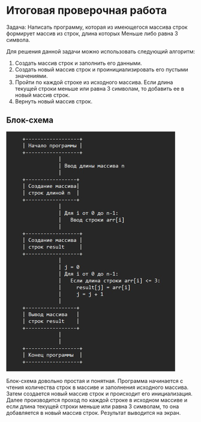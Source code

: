 # Итоговая проверочная работа

Задача: Написать программу, которая из имеющегося массива строк формирует массив из строк, длина которых Меньше либо равна 3 символа.

Для решения данной задачи можно использовать следующий алгоритм:

1. Создать массив строк и заполнить его данными.
2. Создать новый массив строк и проинициализировать его пустыми значениями.
3. Пройти по каждой строке из исходного массива.
Если длина текущей строки меньше или равна 3 символам, то добавить ее в новый массив строк.
4. Вернуть новый массив строк.


## Блок-схема

![](/bs.jpg)

Блок-схема довольно простая и понятная. Программа начинается с чтения количества строк в массиве и заполнения исходного массива. Затем создается новый массив строк и происходит его инициализация. Далее производится проход по каждой строке в исходном массиве и если длина текущей строки меньше или равна 3 символам, то она добавляется в новый массив строк. Результат выводится на экран.